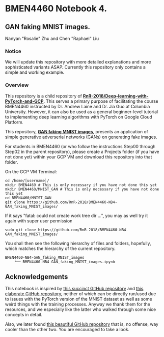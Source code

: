 # BMEN4460 Notebook 4.
## GAN faking MNIST images.
Nanyan "Rosalie" Zhu and Chen "Raphael" Liu

### Notice
We will update this repository with more detailed explanations and more sophisticated variants ASAP. Currently this repository only contains a simple and working example.

### Overview
This repository is a child repository of [**RnR-2018/Deep-learning-with-PyTorch-and-GCP**](https://github.com/RnR-2018/Deep-learning-with-PyTorch-and-GCP). This serves a primary purpose of facilitating the course BMEN4460 instructed by Dr. Andrew Laine and Dr. Jia Guo at Columbia University. However, it can also be used as a general beginner-level tutorial to implementing deep learning algorithms with PyTorch on Google Cloud Platform.

This repository, [**GAN faking MNIST images**](https://github.com/RnR-2018/BMEN4460-NB4-GAN_faking_MNIST_images), presents an application of simple generative adverserial networks (GANs) on generating fake images.

For students in BMEN4460 (or who follow the instructions Step00 through Step02 in the parent repository), please create a Projects folder (if you have not done yet) within your GCP VM and download this repository into that folder.

On the GCP VM Terminal:
```
cd /home/[username]/
mkdir BMEN4460 # This is only necessary if you have not done this yet
mkdir BMEN4460/MNIST_GAN # This is only necessary if you have not done this yet
cd BMEN4460/MNIST_GAN
git clone https://github.com/RnR-2018/BMEN4460-NB4-GAN_faking_MNIST_images/
```

If it says "fatal: could not create work tree dir ...", you may as well try it again with super user permission
```
sudo git clone https://github.com/RnR-2018/BMEN4460-NB4-GAN_faking_MNIST_images/
```

You shall then see the following hierarchy of files and folders, hopefully, which matches the hierarchy of the current repository.

```
BMEN4460-NB4-GAN_faking_MNIST_images
    └── BMEN4460-NB4-GAN_faking_MNIST_images.ipynb
```

## Acknowledgements
This notebook is inspired by [this succinct GitHub repository](https://github.com/lyeoni/pytorch-mnist-GAN) and [this elaborate GitHub repository](https://github.com/Garima13a/MNIST_GAN), neither of which can be directly run/used due to issues with the PyTorch version of the MNIST dataset as well as some weird things with the training processes. Anyway we thank them for the resources, and we especially like the latter who walked through some nice concepts in detail.

Also, we later found [this beautiful GitHub repository](https://github.com/znxlwm/pytorch-MNIST-CelebA-GAN-DCGAN) that is, no offense, way cooler than the other two. You are encouraged to take a look.

